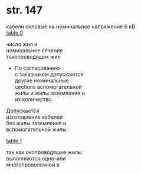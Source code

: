 # str. 147

кабели силовые на номинальное напряжение 6 кВ  
[table 0](#bca7bb40-c896-41d1-90fa-ef3275da7359)

число жил и  
номинальное сечение   
токопроводящих жил  

* По согласованию  
с заказчиком допускаются  
другие номинальные  
сеctions вспомогательной  
жилы и жилы заземления и  
их количество.

Допускается  
изготовление кабелей  
без жилы заземления и  
вспомогательной жилы. 

[table 1](#ef95bbb9-f4ef-4ed0-95c5-7894c0b9b769)  

так как окопроводящие жилы  
выполняются одно-или  
многопроволочной в  